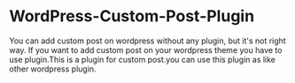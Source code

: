 # WordPress-Custom-Post-Plugin

You can add custom post on wordpress without any plugin, but it's not right way. If you want to add custom post on your wordpress theme you have to use plugin.This is a plugin for custom post.you can use this plugin as like other wordpress plugin.
